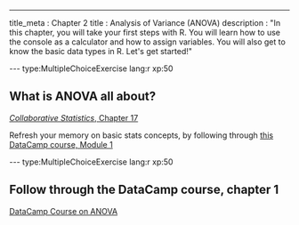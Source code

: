 --- 
title_meta  : Chapter 2
title       : Analysis of Variance (ANOVA)
description : "In this chapter, you will take your first steps with R. You will learn how to use the console as a calculator and how to assign variables. You will also get to know the basic data types in R. Let's get started!"


--- type:MultipleChoiceExercise lang:r xp:50
## What is ANOVA all about?

[*Collaborative Statistics*, Chapter 17](http://cnx.org/contents/XgdE-Z55@40.9:wYfvsA7I@10/One-Way-ANOVA)

Refresh your memory on basic stats concepts, by following through [this DataCamp course, Module 1](https://www.datacamp.com/courses/intro-to-statistics-with-r-introduction)

--- type:MultipleChoiceExercise lang:r xp:50
## Follow through the DataCamp course, chapter 1

[DataCamp Course on ANOVA](https://campus.datacamp.com/courses/intro-to-statistics-with-r-analysis-of-variance-anova/)
